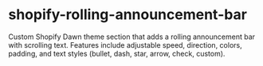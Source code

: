 # shopify-rolling-announcement-bar
Custom Shopify Dawn theme section that adds a rolling announcement bar with scrolling text. Features include adjustable speed, direction, colors, padding, and text styles (bullet, dash, star, arrow, check, custom).
